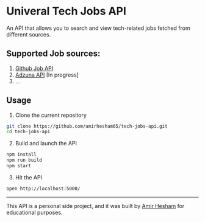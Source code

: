 # Univeral Tech Jobs API
An API that allows you to search and view tech-related jobs fetched from different sources.

## Supported Job sources:
1. [Github Job API](https://jobs.github.com/api)
2. [Adzuna API](https://developer.adzuna.com/) [In progress]
3. ...

## Usage
1. Clone the current repository

```sh
git clone https://github.com/amirhesham65/tech-jobs-api.git
cd tech-jobs-api 
 ```

2. Build and launch the API

```sh
npm install
npm run build
npm start
``` 

3. Hit the API

```sh
open http://localhost:5000/
```

---

This API is a personal side project, and it was built by [Amir Hesham](https://github.com/amirhesham65) for educational purposes. 
